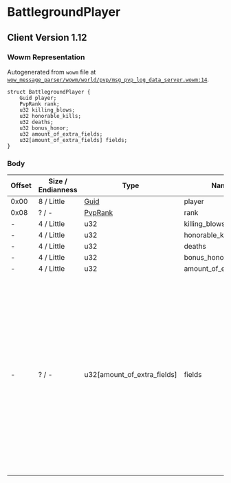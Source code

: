 # BattlegroundPlayer

## Client Version 1.12

### Wowm Representation

Autogenerated from `wowm` file at [`wow_message_parser/wowm/world/pvp/msg_pvp_log_data_server.wowm:14`](https://github.com/gtker/wow_messages/tree/main/wow_message_parser/wowm/world/pvp/msg_pvp_log_data_server.wowm#L14).
```rust,ignore
struct BattlegroundPlayer {
    Guid player;
    PvpRank rank;
    u32 killing_blows;
    u32 honorable_kills;
    u32 deaths;
    u32 bonus_honor;
    u32 amount_of_extra_fields;
    u32[amount_of_extra_fields] fields;
}
```
### Body

| Offset | Size / Endianness | Type | Name | Description | Comment |
| ------ | ----------------- | ---- | ---- | ----------- | ------- |
| 0x00 | 8 / Little | [Guid](../spec/packed-guid.md) | player |  |  |
| 0x08 | ? / - | [PvpRank](pvprank.md) | rank |  |  |
| - | 4 / Little | u32 | killing_blows |  |  |
| - | 4 / Little | u32 | honorable_kills |  |  |
| - | 4 / Little | u32 | deaths |  |  |
| - | 4 / Little | u32 | bonus_honor |  |  |
| - | 4 / Little | u32 | amount_of_extra_fields |  |  |
| - | ? / - | u32[amount_of_extra_fields] | fields |  | This depends on the BG in question. AV expects 7: Graveyards Assaulted, Graveyards Defended, Towers Assaulted, Towers Defended, Secondary Objectives, LieutenantCount, SecondaryNpc<br/>WSG expects 2: Flag captures and flag returns<br/>AB expects 2: Bases assaulted and bases defended |

